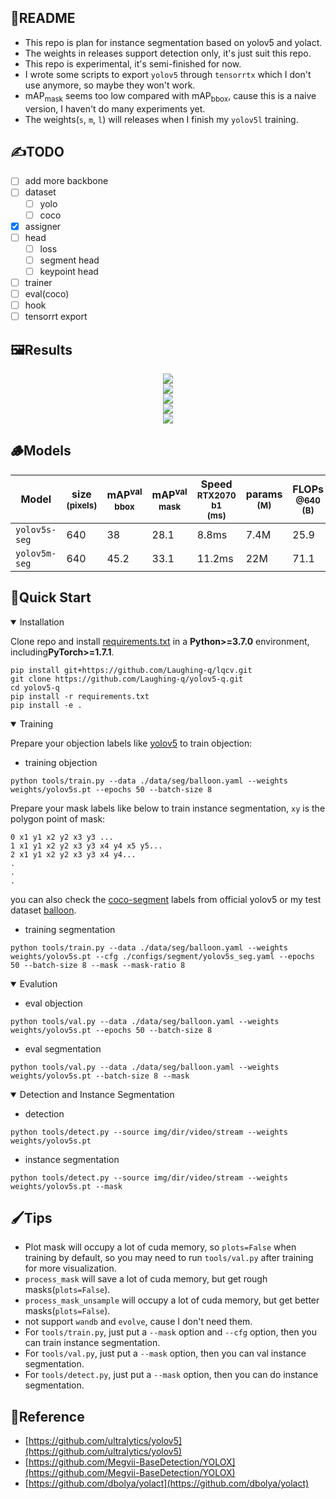 ## 📖README
- This repo is plan for instance segmentation based on yolov5 and yolact.
- The weights in releases support detection only, it's just suit this repo.
- This repo is experimental, it's semi-finished for now.
- I wrote some scripts to export `yolov5` through `tensorrtx` which I don't use anymore, so maybe they won't work.
- mAP<sub>mask</sub> seems too low compared with mAP<sub>bbox</sub>, cause this is a naive version, I haven't do many experiments yet.
- The weights(`s`, `m`, `l`) will releases when I finish my `yolov5l` training.

## ✍TODO
- [ ] add more backbone
- [ ] dataset
  - [ ] yolo
  - [ ] coco
- [X] assigner
- [ ] head
  - [ ] loss
  - [ ] segment head
  - [ ] keypoint head
- [ ] trainer
- [ ] eval(coco)
- [ ] hook
- [ ] tensorrt export

## 🖼️Results
<div align=center>
<img src="./assert/000000000632.jpg"/>
</div>
<div align=center>
<img src="./assert/000000001268.jpg"/>
</div>
<div align=center>
<img src="./assert/000000001532.jpg"/>
</div>
<div align=center>
<img src="./assert/000000091921.jpg"/>
</div>
<div align=center>
<img src="./assert/000000118209.jpg"/>
</div>


## 🪵Models
| Model         | size<br><sup>(pixels) | mAP<sup>val<br>bbox | mAP<sup>val<br>mask | Speed<br><sup>RTX2070 b1<br>(ms) | params<br><sup>(M) | FLOPs<br><sup>@640 (B) |
|---------------|-----------------------|---------------------|---------------------|----------------------------------|--------------------|------------------------|
| `yolov5s-seg` | 640                   | 38                  | 28.1                | 8.8ms                            | 7.4M               | 25.9                   |
| `yolov5m-seg` | 640                   | 45.2                | 33.1                | 11.2ms                           | 22M                | 71.1                   |

## 🎨Quick Start

<details open>
<summary>Installation</summary>

Clone repo and install [requirements.txt](https://github.com/Laughing-q/yolov5-q/blob/master/requirements.txt) in a
**Python>=3.7.0** environment, including**PyTorch>=1.7.1**.

```shell
pip install git+https://github.com/Laughing-q/lqcv.git
git clone https://github.com/Laughing-q/yolov5-q.git
cd yolov5-q
pip install -r requirements.txt
pip install -e .
```

</details>


<details open>
<summary>Training</summary>

Prepare your objection labels like [yolov5](https://github.com/ultralytics/yolov5/wiki/Train-Custom-Data) to train objection:
- training objection
```shell
python tools/train.py --data ./data/seg/balloon.yaml --weights weights/yolov5s.pt --epochs 50 --batch-size 8
```

Prepare your mask labels like below to train instance segmentation, `xy` is the polygon point of mask:
```shell
0 x1 y1 x2 y2 x3 y3 ...
1 x1 y1 x2 y2 x3 y3 x4 y4 x5 y5...
2 x1 y1 x2 y2 x3 y3 x4 y4...
.
.
.
```
you can also check the [coco-segment](https://github.com/ultralytics/yolov5/releases/download/v1.0/coco2017labels-segments.zip) labels from official yolov5 or my test dataset [balloon](https://github.com/Laughing-q/yolov5-q/releases/download/0.1.0/balloon.zip).

- training segmentation
```shell
python tools/train.py --data ./data/seg/balloon.yaml --weights weights/yolov5s.pt --cfg ./configs/segment/yolov5s_seg.yaml --epochs 50 --batch-size 8 --mask --mask-ratio 8
```

</details>

<details open>
<summary>Evalution</summary>

- eval objection
```shell
python tools/val.py --data ./data/seg/balloon.yaml --weights weights/yolov5s.pt --epochs 50 --batch-size 8
```

- eval segmentation
```shell
python tools/val.py --data ./data/seg/balloon.yaml --weights weights/yolov5s.pt --batch-size 8 --mask
```

</details>

<details open>
<summary>Detection and Instance Segmentation</summary>

- detection
```shell
python tools/detect.py --source img/dir/video/stream --weights weights/yolov5s.pt
```

- instance segmentation
```shell
python tools/detect.py --source img/dir/video/stream --weights weights/yolov5s.pt --mask
```

</details>


## 🖌Tips
- Plot mask will occupy a lot of cuda memory, so `plots=False` when training by default, so you may need to run `tools/val.py` after training for more visualization.
- `process_mask` will save a lot of cuda memory, but get rough masks(`plots=False`).
- `process_mask_unsample` will occupy a lot of cuda memory, but get better masks(`plots=False`).
- not support `wandb` and `evolve`, cause I don't need them.
- For `tools/train.py`, just put a `--mask` option and `--cfg` option, then you can train instance segmentation.
- For `tools/val.py`, just put a `--mask` option, then you can val instance segmentation.
- For `tools/detect.py`, just put a `--mask` option, then you can do instance segmentation.

## 🍔Reference
- [https://github.com/ultralytics/yolov5](https://github.com/ultralytics/yolov5)
- [https://github.com/Megvii-BaseDetection/YOLOX](https://github.com/Megvii-BaseDetection/YOLOX)
- [https://github.com/dbolya/yolact](https://github.com/dbolya/yolact)
